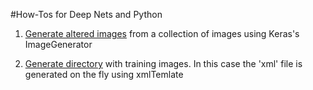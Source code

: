 #How-Tos for Deep Nets and Python 


1. [Generate altered images](./python/genImages.py) from a collection of images using Keras's ImageGenerator 

2. [Generate directory](./python/genTrainDir.py) with training images. In this case the 'xml' file is generated on the fly using xmlTemlate